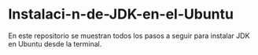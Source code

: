# Instalaci-n-de-JDK-en-el-Ubuntu
En este  repositorio se muestran todos los pasos a seguir para instalar JDK en Ubuntu desde la terminal.
